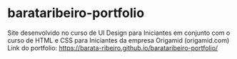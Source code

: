 # barataribeiro-portfolio

Site desenvolvido no curso de UI Design para Iniciantes em conjunto com o curso de HTML e CSS para Iniciantes da empresa Origamid (origamid.com)
Link do portfolio: https://barata-ribeiro.github.io/barataribeiro-portfolio/
